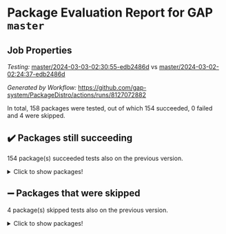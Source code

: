 # Package Evaluation Report for GAP `master`

## Job Properties

*Testing:* [master/2024-03-03-02:30:55-edb2486d](https://github.com/gap-system/PackageDistro/blob/data/reports/master/2024-03-03-02:30:55-edb2486d) vs [master/2024-03-02-02:24:37-edb2486d](https://github.com/gap-system/PackageDistro/blob/data/reports/master/2024-03-02-02:24:37-edb2486d)

*Generated by Workflow:* https://github.com/gap-system/PackageDistro/actions/runs/8127072882

In total, 158 packages were tested, out of which 154 succeeded, 0 failed and 4 were skipped.

## :heavy_check_mark: Packages still succeeding

154 package(s) succeeded tests also on the previous version.
<details><summary>Click to show packages!</summary>

- 4ti2interface 2023.02-04 [(success)](https://github.com/gap-system/PackageDistro/actions/runs/8127072882/job/22211639376)
- ace 5.6.2 [(success)](https://github.com/gap-system/PackageDistro/actions/runs/8127072882/job/22211639433)
- aclib 1.3.2 [(success)](https://github.com/gap-system/PackageDistro/actions/runs/8127072882/job/22211639521)
- agt 0.3.1 [(success)](https://github.com/gap-system/PackageDistro/actions/runs/8127072882/job/22211639592)
- alnuth 3.2.1 [(success)](https://github.com/gap-system/PackageDistro/actions/runs/8127072882/job/22211639655)
- anupq 3.3.0 [(success)](https://github.com/gap-system/PackageDistro/actions/runs/8127072882/job/22211639736)
- atlasrep 2.1.8 [(success)](https://github.com/gap-system/PackageDistro/actions/runs/8127072882/job/22211639791)
- autodoc 2023.06.19 [(success)](https://github.com/gap-system/PackageDistro/actions/runs/8127072882/job/22211639853)
- automata 1.15 [(success)](https://github.com/gap-system/PackageDistro/actions/runs/8127072882/job/22211640763)
- automgrp 1.3.2 [(success)](https://github.com/gap-system/PackageDistro/actions/runs/8127072882/job/22211640954)
- autpgrp 1.11 [(success)](https://github.com/gap-system/PackageDistro/actions/runs/8127072882/job/22211641059)
- cap 2024.02-05 [(success)](https://github.com/gap-system/PackageDistro/actions/runs/8127072882/job/22211642091)
- caratinterface 2.3.6 [(success)](https://github.com/gap-system/PackageDistro/actions/runs/8127072882/job/22211642219)
- cddinterface 2022.11.01 [(success)](https://github.com/gap-system/PackageDistro/actions/runs/8127072882/job/22211642298)
- circle 1.6.6 [(success)](https://github.com/gap-system/PackageDistro/actions/runs/8127072882/job/22211642377)
- classicpres 1.22 [(success)](https://github.com/gap-system/PackageDistro/actions/runs/8127072882/job/22211642445)
- cohomolo 1.6.11 [(success)](https://github.com/gap-system/PackageDistro/actions/runs/8127072882/job/22211642523)
- congruence 1.2.5 [(success)](https://github.com/gap-system/PackageDistro/actions/runs/8127072882/job/22211642594)
- corelg 1.56 [(success)](https://github.com/gap-system/PackageDistro/actions/runs/8127072882/job/22211642658)
- crime 1.6 [(success)](https://github.com/gap-system/PackageDistro/actions/runs/8127072882/job/22211642736)
- crisp 1.4.6 [(success)](https://github.com/gap-system/PackageDistro/actions/runs/8127072882/job/22211642803)
- crypting 0.10.4 [(success)](https://github.com/gap-system/PackageDistro/actions/runs/8127072882/job/22211642880)
- cryst 4.1.27 [(success)](https://github.com/gap-system/PackageDistro/actions/runs/8127072882/job/22211642961)
- crystcat 1.1.10 [(success)](https://github.com/gap-system/PackageDistro/actions/runs/8127072882/job/22211643033)
- ctbllib 1.3.7 [(success)](https://github.com/gap-system/PackageDistro/actions/runs/8127072882/job/22211643124)
- cubefree 1.19 [(success)](https://github.com/gap-system/PackageDistro/actions/runs/8127072882/job/22211643206)
- curlinterface 2.3.2 [(success)](https://github.com/gap-system/PackageDistro/actions/runs/8127072882/job/22211643294)
- cvec 2.8.1 [(success)](https://github.com/gap-system/PackageDistro/actions/runs/8127072882/job/22211643408)
- datastructures 0.3.0 [(success)](https://github.com/gap-system/PackageDistro/actions/runs/8127072882/job/22211643491)
- deepthought 1.0.6 [(success)](https://github.com/gap-system/PackageDistro/actions/runs/8127072882/job/22211643598)
- design 1.8 [(success)](https://github.com/gap-system/PackageDistro/actions/runs/8127072882/job/22211643671)
- difsets 2.3.1 [(success)](https://github.com/gap-system/PackageDistro/actions/runs/8127072882/job/22211643738)
- digraphs 1.7.1 [(success)](https://github.com/gap-system/PackageDistro/actions/runs/8127072882/job/22211643846)
- edim 1.3.8 [(success)](https://github.com/gap-system/PackageDistro/actions/runs/8127072882/job/22211643912)
- example 4.3.4 [(success)](https://github.com/gap-system/PackageDistro/actions/runs/8127072882/job/22211643987)
- examplesforhomalg 2023.10-01 [(success)](https://github.com/gap-system/PackageDistro/actions/runs/8127072882/job/22211644037)
- factint 1.6.3 [(success)](https://github.com/gap-system/PackageDistro/actions/runs/8127072882/job/22211644100)
- ferret 1.0.10 [(success)](https://github.com/gap-system/PackageDistro/actions/runs/8127072882/job/22211644148)
- fga 1.5.0 [(success)](https://github.com/gap-system/PackageDistro/actions/runs/8127072882/job/22211644203)
- fining 1.5.6 [(success)](https://github.com/gap-system/PackageDistro/actions/runs/8127072882/job/22211644256)
- float 1.0.4 [(success)](https://github.com/gap-system/PackageDistro/actions/runs/8127072882/job/22211644331)
- format 1.4.4 [(success)](https://github.com/gap-system/PackageDistro/actions/runs/8127072882/job/22211644393)
- forms 1.2.9 [(success)](https://github.com/gap-system/PackageDistro/actions/runs/8127072882/job/22211644461)
- fplsa 1.2.6 [(success)](https://github.com/gap-system/PackageDistro/actions/runs/8127072882/job/22211644529)
- fr 2.4.13 [(success)](https://github.com/gap-system/PackageDistro/actions/runs/8127072882/job/22211644597)
- francy 2.0.3 [(success)](https://github.com/gap-system/PackageDistro/actions/runs/8127072882/job/22211644650)
- fwtree 1.3 [(success)](https://github.com/gap-system/PackageDistro/actions/runs/8127072882/job/22211644709)
- gapdoc 1.6.7 [(success)](https://github.com/gap-system/PackageDistro/actions/runs/8127072882/job/22211644766)
- gauss 2023.02-04 [(success)](https://github.com/gap-system/PackageDistro/actions/runs/8127072882/job/22211644825)
- gaussforhomalg 2023.11-01 [(success)](https://github.com/gap-system/PackageDistro/actions/runs/8127072882/job/22211644892)
- gbnp 1.0.5 [(success)](https://github.com/gap-system/PackageDistro/actions/runs/8127072882/job/22211644959)
- generalizedmorphismsforcap 2024.01-01 [(success)](https://github.com/gap-system/PackageDistro/actions/runs/8127072882/job/22211645026)
- genss 1.6.8 [(success)](https://github.com/gap-system/PackageDistro/actions/runs/8127072882/job/22211645080)
- gradedmodules 2024.01-01 [(success)](https://github.com/gap-system/PackageDistro/actions/runs/8127072882/job/22211645172)
- gradedringforhomalg 2023.08-01 [(success)](https://github.com/gap-system/PackageDistro/actions/runs/8127072882/job/22211645256)
- grape 4.9.0 [(success)](https://github.com/gap-system/PackageDistro/actions/runs/8127072882/job/22211645329)
- groupoids 1.74 [(success)](https://github.com/gap-system/PackageDistro/actions/runs/8127072882/job/22211645399)
- grpconst 2.6.5 [(success)](https://github.com/gap-system/PackageDistro/actions/runs/8127072882/job/22211645459)
- guarana 0.96.3 [(success)](https://github.com/gap-system/PackageDistro/actions/runs/8127072882/job/22211645530)
- guava 3.18 [(success)](https://github.com/gap-system/PackageDistro/actions/runs/8127072882/job/22211645591)
- hap 1.62 [(success)](https://github.com/gap-system/PackageDistro/actions/runs/8127072882/job/22211645672)
- hapcryst 0.1.15 [(success)](https://github.com/gap-system/PackageDistro/actions/runs/8127072882/job/22211645753)
- hecke 1.5.3 [(success)](https://github.com/gap-system/PackageDistro/actions/runs/8127072882/job/22211645839)
- help 3.5 [(success)](https://github.com/gap-system/PackageDistro/actions/runs/8127072882/job/22211645927)
- homalg 2024.01-01 [(success)](https://github.com/gap-system/PackageDistro/actions/runs/8127072882/job/22211645997)
- homalgtocas 2023.11-01 [(success)](https://github.com/gap-system/PackageDistro/actions/runs/8127072882/job/22211646100)
- idrel 2.46 [(success)](https://github.com/gap-system/PackageDistro/actions/runs/8127072882/job/22211646189)
- images 1.3.2 [(success)](https://github.com/gap-system/PackageDistro/actions/runs/8127072882/job/22211646275)
- intpic 0.3.0 [(success)](https://github.com/gap-system/PackageDistro/actions/runs/8127072882/job/22211646372)
- io 4.8.2 [(success)](https://github.com/gap-system/PackageDistro/actions/runs/8127072882/job/22211646450)
- io_forhomalg 2023.02-04 [(success)](https://github.com/gap-system/PackageDistro/actions/runs/8127072882/job/22211646534)
- irredsol 1.4.4 [(success)](https://github.com/gap-system/PackageDistro/actions/runs/8127072882/job/22211646620)
- json 2.2.0 [(success)](https://github.com/gap-system/PackageDistro/actions/runs/8127072882/job/22211646709)
- jupyterkernel 1.5.0 [(success)](https://github.com/gap-system/PackageDistro/actions/runs/8127072882/job/22211646796)
- jupyterviz 1.5.6 [(success)](https://github.com/gap-system/PackageDistro/actions/runs/8127072882/job/22211646853)
- kan 1.37 [(success)](https://github.com/gap-system/PackageDistro/actions/runs/8127072882/job/22211646913)
- kbmag 1.5.11 [(success)](https://github.com/gap-system/PackageDistro/actions/runs/8127072882/job/22211646996)
- laguna 3.9.6 [(success)](https://github.com/gap-system/PackageDistro/actions/runs/8127072882/job/22211647059)
- liealgdb 2.2.1 [(success)](https://github.com/gap-system/PackageDistro/actions/runs/8127072882/job/22211647135)
- liepring 2.8 [(success)](https://github.com/gap-system/PackageDistro/actions/runs/8127072882/job/22211647198)
- liering 2.4.2 [(success)](https://github.com/gap-system/PackageDistro/actions/runs/8127072882/job/22211647263)
- linearalgebraforcap 2024.02-02 [(success)](https://github.com/gap-system/PackageDistro/actions/runs/8127072882/job/22211647326)
- localizeringforhomalg 2023.10-01 [(success)](https://github.com/gap-system/PackageDistro/actions/runs/8127072882/job/22211647384)
- loops 3.4.3 [(success)](https://github.com/gap-system/PackageDistro/actions/runs/8127072882/job/22211647431)
- lpres 1.0.3 [(success)](https://github.com/gap-system/PackageDistro/actions/runs/8127072882/job/22211647508)
- majoranaalgebras 1.5.1 [(success)](https://github.com/gap-system/PackageDistro/actions/runs/8127072882/job/22211647587)
- mapclass 1.4.6 [(success)](https://github.com/gap-system/PackageDistro/actions/runs/8127072882/job/22211647647)
- matgrp 0.70 [(success)](https://github.com/gap-system/PackageDistro/actions/runs/8127072882/job/22211647700)
- matricesforhomalg 2024.02-01 [(success)](https://github.com/gap-system/PackageDistro/actions/runs/8127072882/job/22211647768)
- modisom 2.5.4 [(success)](https://github.com/gap-system/PackageDistro/actions/runs/8127072882/job/22211647829)
- modulepresentationsforcap 2024.01-04 [(success)](https://github.com/gap-system/PackageDistro/actions/runs/8127072882/job/22211647889)
- modules 2024.01-01 [(success)](https://github.com/gap-system/PackageDistro/actions/runs/8127072882/job/22211647940)
- monoidalcategories 2024.02-04 [(success)](https://github.com/gap-system/PackageDistro/actions/runs/8127072882/job/22211648010)
- nconvex 2022.09-01 [(success)](https://github.com/gap-system/PackageDistro/actions/runs/8127072882/job/22211648063)
- nilmat 1.4.2 [(success)](https://github.com/gap-system/PackageDistro/actions/runs/8127072882/job/22211648131)
- nock 1.5 [(success)](https://github.com/gap-system/PackageDistro/actions/runs/8127072882/job/22211648202)
- normalizinterface 1.3.6 [(success)](https://github.com/gap-system/PackageDistro/actions/runs/8127072882/job/22211648261)
- nq 2.5.11 [(success)](https://github.com/gap-system/PackageDistro/actions/runs/8127072882/job/22211648336)
- numericalsgps 1.3.1 [(success)](https://github.com/gap-system/PackageDistro/actions/runs/8127072882/job/22211648392)
- openmath 11.5.3 [(success)](https://github.com/gap-system/PackageDistro/actions/runs/8127072882/job/22211648464)
- orb 4.9.0 [(success)](https://github.com/gap-system/PackageDistro/actions/runs/8127072882/job/22211648531)
- packagemanager 1.4.3 [(success)](https://github.com/gap-system/PackageDistro/actions/runs/8127072882/job/22211648610)
- patternclass 2.4.3 [(success)](https://github.com/gap-system/PackageDistro/actions/runs/8127072882/job/22211648678)
- permut 2.0.5 [(success)](https://github.com/gap-system/PackageDistro/actions/runs/8127072882/job/22211648758)
- polenta 1.3.10 [(success)](https://github.com/gap-system/PackageDistro/actions/runs/8127072882/job/22211648857)
- polymaking 0.8.7 [(success)](https://github.com/gap-system/PackageDistro/actions/runs/8127072882/job/22211648936)
- primgrp 3.4.4 [(success)](https://github.com/gap-system/PackageDistro/actions/runs/8127072882/job/22211649019)
- profiling 2.5.4 [(success)](https://github.com/gap-system/PackageDistro/actions/runs/8127072882/job/22211649087)
- qdistrnd 0.9.4 [(success)](https://github.com/gap-system/PackageDistro/actions/runs/8127072882/job/22211649178)
- qpa 1.35 [(success)](https://github.com/gap-system/PackageDistro/actions/runs/8127072882/job/22211649263)
- quagroup 1.8.4 [(success)](https://github.com/gap-system/PackageDistro/actions/runs/8127072882/job/22211649356)
- radiroot 2.9 [(success)](https://github.com/gap-system/PackageDistro/actions/runs/8127072882/job/22211649446)
- rcwa 4.7.1 [(success)](https://github.com/gap-system/PackageDistro/actions/runs/8127072882/job/22211649544)
- rds 1.8 [(success)](https://github.com/gap-system/PackageDistro/actions/runs/8127072882/job/22211649624)
- recog 1.4.2 [(success)](https://github.com/gap-system/PackageDistro/actions/runs/8127072882/job/22211649718)
- repndecomp 1.3.0 [(success)](https://github.com/gap-system/PackageDistro/actions/runs/8127072882/job/22211649802)
- repsn 3.1.2 [(success)](https://github.com/gap-system/PackageDistro/actions/runs/8127072882/job/22211649892)
- resclasses 4.7.3 [(success)](https://github.com/gap-system/PackageDistro/actions/runs/8127072882/job/22211649990)
- ringsforhomalg 2023.11-02 [(success)](https://github.com/gap-system/PackageDistro/actions/runs/8127072882/job/22211650050)
- sco 2023.08-01 [(success)](https://github.com/gap-system/PackageDistro/actions/runs/8127072882/job/22211650143)
- scscp 2.4.2 [(success)](https://github.com/gap-system/PackageDistro/actions/runs/8127072882/job/22211650197)
- semigroups 5.3.6 [(success)](https://github.com/gap-system/PackageDistro/actions/runs/8127072882/job/22211650314)
- sglppow 2.3 [(success)](https://github.com/gap-system/PackageDistro/actions/runs/8127072882/job/22211650404)
- sgpviz 0.999.5 [(success)](https://github.com/gap-system/PackageDistro/actions/runs/8127072882/job/22211650484)
- simpcomp 2.1.14 [(success)](https://github.com/gap-system/PackageDistro/actions/runs/8127072882/job/22211650556)
- singular 2023.02.09 [(success)](https://github.com/gap-system/PackageDistro/actions/runs/8127072882/job/22211650628)
- sl2reps 1.1 [(success)](https://github.com/gap-system/PackageDistro/actions/runs/8127072882/job/22211650714)
- sla 1.5.3 [(success)](https://github.com/gap-system/PackageDistro/actions/runs/8127072882/job/22211650785)
- smallgrp 1.5.3 [(success)](https://github.com/gap-system/PackageDistro/actions/runs/8127072882/job/22211650873)
- smallsemi 0.6.13 [(success)](https://github.com/gap-system/PackageDistro/actions/runs/8127072882/job/22211650959)
- sonata 2.9.6 [(success)](https://github.com/gap-system/PackageDistro/actions/runs/8127072882/job/22211651037)
- sophus 1.27 [(success)](https://github.com/gap-system/PackageDistro/actions/runs/8127072882/job/22211651100)
- sotgrps 1.2 [(success)](https://github.com/gap-system/PackageDistro/actions/runs/8127072882/job/22211651170)
- spinsym 1.5.2 [(success)](https://github.com/gap-system/PackageDistro/actions/runs/8127072882/job/22211651228)
- standardff 1.0 [(success)](https://github.com/gap-system/PackageDistro/actions/runs/8127072882/job/22211651279)
- symbcompcc 1.3.2 [(success)](https://github.com/gap-system/PackageDistro/actions/runs/8127072882/job/22211651334)
- thelma 1.3 [(success)](https://github.com/gap-system/PackageDistro/actions/runs/8127072882/job/22211651374)
- tomlib 1.2.11 [(success)](https://github.com/gap-system/PackageDistro/actions/runs/8127072882/job/22211651456)
- toolsforhomalg 2023.11-01 [(success)](https://github.com/gap-system/PackageDistro/actions/runs/8127072882/job/22211651509)
- toric 1.9.5 [(success)](https://github.com/gap-system/PackageDistro/actions/runs/8127072882/job/22211651549)
- toricvarieties 2022.07.13 [(success)](https://github.com/gap-system/PackageDistro/actions/runs/8127072882/job/22211651600)
- transgrp 3.6.5 [(success)](https://github.com/gap-system/PackageDistro/actions/runs/8127072882/job/22211651642)
- typeset 1.2.2 [(success)](https://github.com/gap-system/PackageDistro/actions/runs/8127072882/job/22211651681)
- ugaly 4.1.3 [(success)](https://github.com/gap-system/PackageDistro/actions/runs/8127072882/job/22211651730)
- unipot 1.5 [(success)](https://github.com/gap-system/PackageDistro/actions/runs/8127072882/job/22211651777)
- unitlib 4.2.0 [(success)](https://github.com/gap-system/PackageDistro/actions/runs/8127072882/job/22211651824)
- utils 0.85 [(success)](https://github.com/gap-system/PackageDistro/actions/runs/8127072882/job/22211651882)
- uuid 0.7 [(success)](https://github.com/gap-system/PackageDistro/actions/runs/8127072882/job/22211651931)
- walrus 0.9991 [(success)](https://github.com/gap-system/PackageDistro/actions/runs/8127072882/job/22211651979)
- wedderga 4.10.5 [(success)](https://github.com/gap-system/PackageDistro/actions/runs/8127072882/job/22211652047)
- xmod 2.92 [(success)](https://github.com/gap-system/PackageDistro/actions/runs/8127072882/job/22211652123)
- xmodalg 1.23 [(success)](https://github.com/gap-system/PackageDistro/actions/runs/8127072882/job/22211652181)
- yangbaxter 0.10.3 [(success)](https://github.com/gap-system/PackageDistro/actions/runs/8127072882/job/22211652250)
- zeromqinterface 0.14 [(success)](https://github.com/gap-system/PackageDistro/actions/runs/8127072882/job/22211652296)
</details>

## :heavy_minus_sign: Packages that were skipped

4 package(s) skipped tests also on the previous version.
<details><summary>Click to show packages!</summary>

- browse 1.8.21 [(skipped)](https://github.com/gap-system/PackageDistro/actions/runs/8127072882/job/22211500302)
- itc 1.5.1 [(skipped)](https://github.com/gap-system/PackageDistro/actions/runs/8127072882/job/22211500302)
- polycyclic 2.16 [(skipped)](https://github.com/gap-system/PackageDistro/actions/runs/8127072882/job/22211500302)
- xgap 4.32 [(skipped)](https://github.com/gap-system/PackageDistro/actions/runs/8127072882/job/22211500302)
</details>

